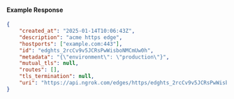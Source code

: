 <!-- Code generated for API Clients. DO NOT EDIT. -->

#### Example Response

```json
{
	"created_at": "2025-01-14T10:06:43Z",
	"description": "acme https edge",
	"hostports": ["example.com:443"],
	"id": "edghts_2rcCv9v5JCRsPwWisboNMCmUw0h",
	"metadata": "{\"environment\": \"production\"}",
	"mutual_tls": null,
	"routes": [],
	"tls_termination": null,
	"uri": "https://api.ngrok.com/edges/https/edghts_2rcCv9v5JCRsPwWisboNMCmUw0h"
}
```
